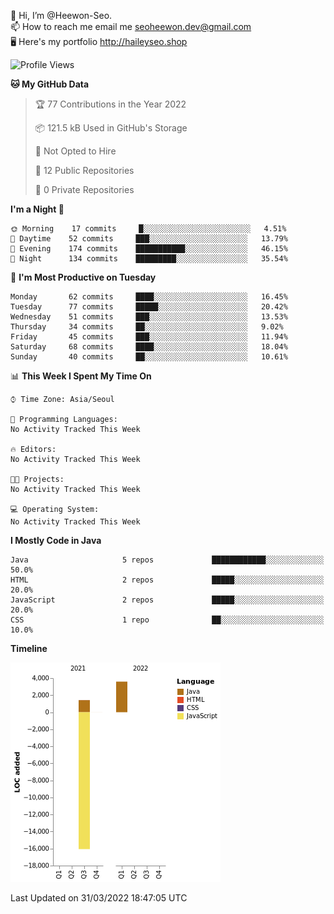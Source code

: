 👋 Hi, I’m @Heewon-Seo.  
📫 How to reach me email me seoheewon.dev@gmail.com   
🖥 Here's my portfolio http://haileyseo.shop

 <!--START_SECTION:waka-->
![Profile Views](http://img.shields.io/badge/Profile%20Views-46-blue)

**🐱 My GitHub Data** 

> 🏆 77 Contributions in the Year 2022
 > 
> 📦 121.5 kB Used in GitHub's Storage 
 > 
> 🚫 Not Opted to Hire
 > 
> 📜 12 Public Repositories 
 > 
> 🔑 0 Private Repositories  
 > 
**I'm a Night 🦉** 

```text
🌞 Morning    17 commits     █░░░░░░░░░░░░░░░░░░░░░░░░   4.51% 
🌆 Daytime    52 commits     ███░░░░░░░░░░░░░░░░░░░░░░   13.79% 
🌃 Evening    174 commits    ███████████░░░░░░░░░░░░░░   46.15% 
🌙 Night      134 commits    █████████░░░░░░░░░░░░░░░░   35.54%

```
📅 **I'm Most Productive on Tuesday** 

```text
Monday       62 commits     ████░░░░░░░░░░░░░░░░░░░░░   16.45% 
Tuesday      77 commits     █████░░░░░░░░░░░░░░░░░░░░   20.42% 
Wednesday    51 commits     ███░░░░░░░░░░░░░░░░░░░░░░   13.53% 
Thursday     34 commits     ██░░░░░░░░░░░░░░░░░░░░░░░   9.02% 
Friday       45 commits     ███░░░░░░░░░░░░░░░░░░░░░░   11.94% 
Saturday     68 commits     ████░░░░░░░░░░░░░░░░░░░░░   18.04% 
Sunday       40 commits     ██░░░░░░░░░░░░░░░░░░░░░░░   10.61%

```


📊 **This Week I Spent My Time On** 

```text
⌚︎ Time Zone: Asia/Seoul

💬 Programming Languages: 
No Activity Tracked This Week

🔥 Editors: 
No Activity Tracked This Week

🐱‍💻 Projects: 
No Activity Tracked This Week

💻 Operating System: 
No Activity Tracked This Week

```

**I Mostly Code in Java** 

```text
Java                     5 repos             ████████████░░░░░░░░░░░░░   50.0% 
HTML                     2 repos             █████░░░░░░░░░░░░░░░░░░░░   20.0% 
JavaScript               2 repos             █████░░░░░░░░░░░░░░░░░░░░   20.0% 
CSS                      1 repo              ██░░░░░░░░░░░░░░░░░░░░░░░   10.0%

```


**Timeline**

![Chart not found](https://raw.githubusercontent.com/Heewon-Seo/Heewon-Seo/main/charts/bar_graph.png) 


 Last Updated on 31/03/2022 18:47:05 UTC
<!--END_SECTION:waka-->
